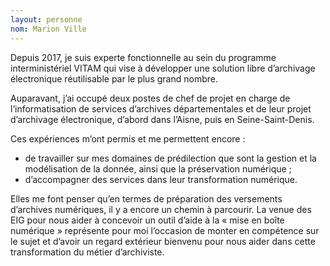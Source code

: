 ```yaml
---
layout: personne
nom: Marion Ville
---
```

Depuis 2017, je suis experte fonctionnelle au sein du programme interministériel VITAM qui vise à développer une solution libre d’archivage électronique réutilisable par le plus grand nombre.

Auparavant, j’ai occupé deux postes de chef de projet en charge de l’informatisation de services d’archives départementales et de leur projet d’archivage électronique, d’abord dans l’Aisne, puis en Seine-Saint-Denis.

Ces expériences m’ont permis et me permettent encore :
- de travailler sur mes domaines de prédilection que sont la gestion et la modélisation de la donnée, ainsi que la préservation numérique ;
- d’accompagner des services dans leur transformation numérique.

Elles me font penser qu’en termes de préparation des versements d’archives 
numériques, il y a encore un chemin à parcourir. La venue des EIG pour nous aider à concevoir un outil d’aide à la « mise en boîte numérique » représente pour moi l’occasion de monter en compétence sur le sujet et d’avoir un regard extérieur bienvenu pour nous aider dans cette transformation du métier d’archiviste.
